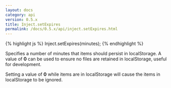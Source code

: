 ```yaml
---
layout: docs
category: api
version: 0.5.x
title: Inject.setExpires
permalink: /docs/0.5.x/api/inject.setExpires.html
---
```


{% highlight js %}
Inject.setExpires(minutes);
{% endhighlight %}

Specifies a number of minutes that items should persist in localStorage. A value of **0** can be used to ensure no files are retained in localStorage, useful for development.

Setting a value of **0** while items are in localStorage will cause the items in localStorage to be ignored.